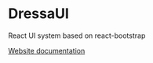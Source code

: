 # DressaUI 

React UI system based on react-bootstrap

[Website documentation](https://dressa-ui.netlify.app/)